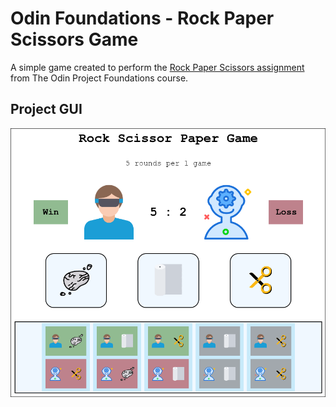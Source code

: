 # Odin Foundations - Rock Paper Scissors Game

A simple game created to perform the [Rock Paper Scissors assignment](https://www.theodinproject.com/lessons/foundations-revisiting-rock-paper-scissors) from The Odin Project Foundations course.

## Project GUI

![Project GUI](./images/project-gui.png)
